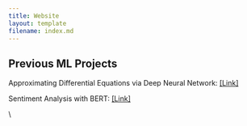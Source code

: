 ```yaml
---
title: Website
layout: template
filename: index.md
---
```


## Previous ML Projects

Approximating Differential Equations via Deep Neural Network: <a href="https://github.com/Dahoas/DeepGalerkinMethod">[Link]</a>

Sentiment Analysis with BERT: <a href="https://github.com/Dahoas/Dahoas.github.io/blob/main/Presentation.pdf">[Link]</a>

\\